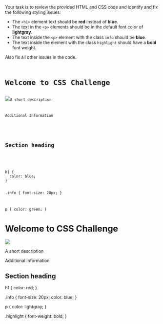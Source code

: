 Your task is to review the provided HTML
and
CSS code and identify and fix the following
styling issues:

- The `<h1>` element text should be **red**
instead of **blue**.
- The text in the `<p>` elements should be
in the default font color of **lightgray**.
- The text inside the `<p>` element with
the class `info` should be **blue**.
- The text inside the element with
the class `highlight` should
have a **bold** font weight.

Also fix all other issues in the code.
<codeblock language="css" type="exercise" testMode="fixedInput">
<code>
<panel language="html">
<h1>Welcome to CSS Challenge</h1>
<img src= "https://upload.wikimedia.org/wikipedia/commons/b/ba/Javascript_badge.svg"
<p>A short description</p>
<p class="info">Additional Information</p>
<div>
  <h2 class="highlight">Section heading</h2>
</div>
</panel>
<panel language="css">
h1 {
  color: blue;
}

.info {
  font-size: 20px;
}

p {
  color: green;
}
</panel>
</code>
<solution>
<panel language="html">
<h1>Welcome to CSS Challenge</h1>
<img src= "https://upload.wikimedia.org/wikipedia/commons/b/ba/Javascript_badge.svg" >
<p>A short description</p>
<p class="info">Additional Information</p>
<div>
  <h2 class="highlight">Section heading</h2>
</div>
</panel>
<panel language="css">
h1 {
  color: red;
}

.info {
  font-size: 20px;
  color: blue;
}

p {
  color: lightgray;
}

.highlight {
  font-weight: bold;
}
</panel>
</solution>
</codeblock>
